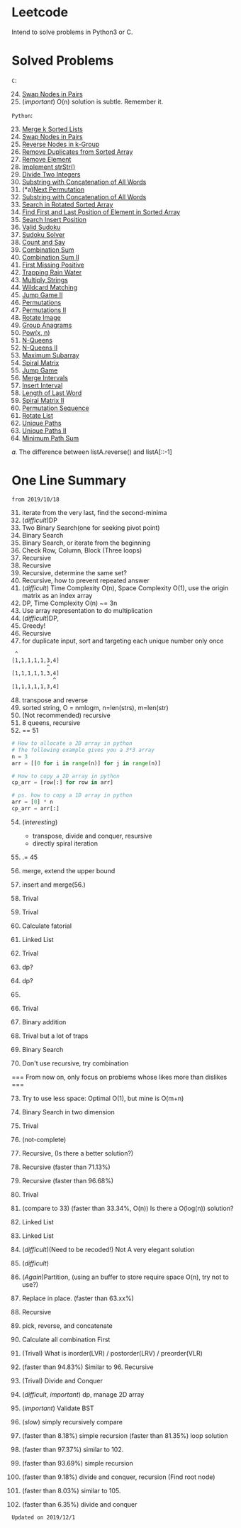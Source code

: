 # Leetcode
Intend to solve problems in Python3 or C. 

# Solved Problems

`C`:

24. [Swap Nodes in Pairs](https://leetcode.com/problems/swap-nodes-in-pairs)
53. (*important*) O(n) solution is subtle. Remember it.


`Python`:

23. [Merge k Sorted Lists](https://leetcode.com/problems/merge-k-sorted-lists)
24. [Swap Nodes in Pairs](https://leetcode.com/problems/swap-nodes-in-pairs)
25. [Reverse Nodes in k-Group](https://leetcode.com/problems/reverse-nodes-in-k-group)
26. [Remove Duplicates from Sorted Array](https://leetcode.com/problems/remove-duplicates-from-sorted-array)
27. [Remove Element](https://leetcode.com/problems/remove-element)
28. [Implement strStr()](https://leetcode.com/problems/implement-strstr)
29. [Divide Two Integers](https://leetcode.com/problems/divide-two-integers)
30. [Substring with Concatenation of All Words](https://leetcode.com/problems/substring-with-concatenation-of-all-words)
31. (*a)[Next Permutation](https://leetcode.com/problems/next-permutation)
32. [Substring with Concatenation of All Words](https://leetcode.com/problems/longest-valid-parentheses)
33. [Search in Rotated Sorted Array](https://leetcode.com/problems/search-in-rotated-sorted-array)
34. [Find First and Last Position of Element in Sorted Array](https://leetcode.com/problems/find-first-and-last-position-of-element-in-sorted-array/)
35. [Search Insert Position](https://leetcode.com/problems/search-insert-position)
36. [Valid Sudoku](https://leetcode.com/problems/valid-sudoku)
37. [Sudoku Solver](https://leetcode.com/problems/sudoku-solver)
38. [Count and Say](https://leetcode.com/problems/count-and-say)
39. [Combination Sum](https://leetcode.com/problems/combination-sum)
40. [Combination Sum II](https://leetcode.com/problems/combination-sum-ii)
41. [First Missing Positive](https://leetcode.com/problems/first-missing-positive)
42. [Trapping Rain Water](https://leetcode.com/problems/trapping-rain-water)
43. [Multiply Strings](https://leetcode.com/problems/multiply-strings)
44. [Wildcard Matching](https://leetcode.com/problems/wildcard-matching)
45. [Jump Game II](https://leetcode.com/problems/jump-game-ii/)
46. [Permutations](https://leetcode.com/problems/permutations)
47. [Permutations II](https://leetcode.com/problems/permutations-ii)
48. [Rotate Image](https://leetcode.com/problems/rotate-image/)
49. [Group Anagrams](https://leetcode.com/problems/group-anagrams/)
50. [Pow(x, n)](https://leetcode.com/problems/powx-n)
51. [N-Queens](https://leetcode.com/problems/n-queens)
52. [N-Queens II](https://leetcode.com/problems/n-queens-ii)
53. [Maximum Subarray](https://leetcode.com/problems/maximum-subarray)
54. [Spiral Matrix](https://leetcode.com/problems/spiral-matrix)
55. [Jump Game](https://leetcode.com/problems/jump-game)
56. [Merge Intervals](https://leetcode.com/problems/merge-intervals)
57. [Insert Interval](https://leetcode.com/problems/insert-interval)
58. [Length of Last Word](https://leetcode.com/problems/length-of-last-word)
59. [Spiral Matrix II](https://leetcode.com/problems/spiral-matrix-ii)
60. [Permutation Sequence](https://leetcode.com/problems/permutation-sequence)
61. [Rotate List](https://leetcode.com/problems/rotate-list)
62. [Unique Paths ](https://leetcode.com/problems/unique-paths)
63. [Unique Paths II](https://leetcode.com/problems/unique-paths-ii)
64. [Minimum Path Sum](https://leetcode.com/problems/minimum-path-sum)

*a.* The difference between listA.reverse() and listA[::-1] 

# One Line Summary

`from 2019/10/18`

31. iterate from the very last, find the second-minima
32. (*difficult*)DP
33. Two Binary Search(one for seeking pivot point)
34. Binary Search
35. Binary Search, or iterate from the beginning
36. Check Row, Column, Block (Three loops)
37. Recursive
38. Recursive
39. Recursive, determine the same set?
40. Recursive, how to prevent repeated answer
41. (*difficult*) Time Complexity O(n), Space Complexity O(1), use the origin matrix as an index array
42. DP, Time Complexity O(n) ~= 3n
43. Use array representation to do multiplication
44. (*difficult*)DP, 
45. Greedy!
46. Recursive
47. for duplicate input, sort and targeting each unique number only once
```bash
 ^
[1,1,1,1,1,3,4]
           ^
[1,1,1,1,1,3,4]
             ^
[1,1,1,1,1,3,4]

```
48. transpose and reverse
49. sorted string, O = nmlogm, n=len(strs), m=len(str) 
50. (Not recommended) recursive
51. 8 queens, recursive
52. == 51

```python
# How to allocate a 2D array in python
# The following example gives you a 3*3 array
n = 3
arr = [[0 for i in range(n)] for j in range(n)]

# How to copy a 2D array in python
cp_arr = [row[:] for row in arr]

# ps. how to copy a 1D array in python
arr = [0] * n
cp_arr = arr[:]

```

54. (*interesting*) 

	- transpose, divide and conquer, resursive
	- directly spiral iteration

55. .= 45
56. merge, extend the upper bound
57. insert and merge(56.)
58. Trival
59. Trival
60. Calculate fatorial
61. Linked List
62. Trival
63. dp?
64. dp?
65.
66. Trival
67. Binary addition
68. Trival but a lot of traps
69. Binary Search
70. Don't use recursive, try combination

=== From now on, only focus on problems whose likes more than dislikes ===

73. Try to use less space: Optimal O(1), but mine is O(m+n)
74. Binary Search in two dimension
75. Trival
76. (not-complete)
77. Recursive, (Is there a better solution?)
78. Recursive (faster than 71.13%)
79. Recursive (faster than 96.68%)
80. Trival
81. (compare to 33) (faster than 33.34%, O(n)) Is there a O(log(n)) solution?
82. Linked List
83. Linked List
84. (*difficult*)(Need to be recoded!) Not A very elegant solution
85. (*difficult*)
86. (*Again*)Partition, (using an buffer to store require space O(n), try not to use?)
88. Replace in place. (faster than 63.xx%)
90. Recursive
92. pick, reverse, and concatenate
93. Calculate all combination First
94. (Trival) What is inorder(LVR) / postorder(LRV) / preorder(VLR) 
95. (faster than 94.83%) Similar to 96. Recursive
96. (Trival) Divide and Conquer
97. (*difficult, important*) dp, manage 2D array
98. (*important*) Validate BST

101. (*slow*) simply recursively compare
102. (faster than 8.18%) simple recursion (faster than  81.35%) loop solution
103. (faster than 97.37%) similar to 102.
104. (faster than 93.69%) simple recursion
105. (faster than 9.18%) divide and conquer, recursion (Find root node)
106. (faster than 8.03%) similar to 105. 
107. (faster than 6.35%) divide and conquer



`Updated on 2019/12/1`
